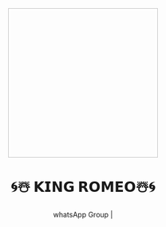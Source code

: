 <div align ="center">
     <img scr="https://i.ibb.co/tKKVNx0/1649941950240.png" width="300" height="300">
     <h1>🌀☃️ 𝗞𝗜𝗡𝗚 𝗥𝗢𝗠𝗘𝗢☃️🌀</h1> 
</div>
<p align ="center"
     Makes it easy and fun to use WhatsApp.It is also the first sinhala user bot for WhatsApp.
     <br>
        <ahref="https://chat.whatsapp.com/GCYUWIeTPoNLmkSKRzlwgK">whatsApp Group</a>  |
     <br>
</p>

